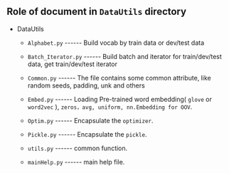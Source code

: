 ## Role of document in `DataUtils` directory ##
- DataUtils
	-  `Alphabet.py`  ------ Build vocab by train data or dev/test data

	- `Batch_Iterator.py` ------ Build batch and iterator for train/dev/test data, get train/dev/test iterator

	- `Common.py` ------ The file contains some common attribute, like random seeds, padding, unk and others

	- `Embed.py`  ------ Loading Pre-trained word embedding( `glove` or `word2vec` ), `zeros，avg, uniform, nn.Embedding for OOV`.

	-  `Optim.py` ------ Encapsulate the `optimizer`.

	-  `Pickle.py` ------ Encapsulate the `pickle`.

	-  `utils.py` ------ common function.

	-  `mainHelp.py` ------ main help file.

